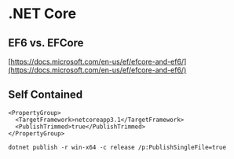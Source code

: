 # .NET Core

## EF6 vs. EFCore
[https://docs.microsoft.com/en-us/ef/efcore-and-ef6/](https://docs.microsoft.com/en-us/ef/efcore-and-ef6/)

## Self Contained

    <PropertyGroup>
      <TargetFramework>netcoreapp3.1</TargetFramework>
      <PublishTrimmed>true</PublishTrimmed>
    </PropertyGroup>

    dotnet publish -r win-x64 -c release /p:PublishSingleFile=true
<!--stackedit_data:
eyJoaXN0b3J5IjpbMTU1MjY0NDE4MF19
-->
